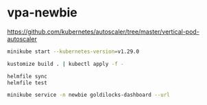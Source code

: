 # vpa-newbie

https://github.com/kubernetes/autoscaler/tree/master/vertical-pod-autoscaler

```bash
minikube start --kubernetes-version=v1.29.0

kustomize build . | kubectl apply -f -

helmfile sync
helmfile test

minikube service -n newbie goldilocks-dashboard --url
```
